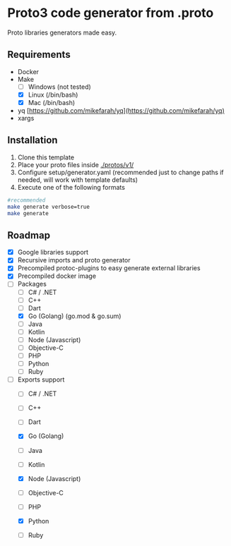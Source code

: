 # Proto3 code generator from .proto

Proto libraries generators made easy.


## Requirements

- Docker
- Make
  - [ ] Windows (not tested)
  - [x] Linux (/bin/bash)
  - [x] Mac (/bin/bash)
- yq [https://github.com/mikefarah/yq](https://github.com/mikefarah/yq)
- xargs

## Installation

1. Clone this template
2. Place your proto files inside [./protos/v1/](./protos/v1/)
3. Configure setup/generator.yaml (recommended just to change paths if needed, will work with template defaults)
4. Execute one of the following formats
 
```bash
#recommended
make generate verbose=true
make generate
```



## Roadmap

- [x] Google libraries support
- [x] Recursive imports and proto generator
- [x] Precompiled protoc-plugins to easy generate external libraries
- [x] Precompiled docker image
- [ ] Packages
  - [ ] C# / .NET
  - [ ] C++
  - [ ] Dart
  - [x] Go (Golang) (go.mod & go.sum)
  - [ ] Java
  - [ ] Kotlin
  - [ ] Node (Javascript)
  - [ ] Objective-C
  - [ ] PHP
  - [ ] Python
  - [ ] Ruby
- [ ] Exports support
  - [ ] C# / .NET
  - [ ] C++
  - [ ] Dart
  - [x] Go (Golang)
  - [ ] Java
  - [ ] Kotlin
  - [x] Node (Javascript)
  - [ ] Objective-C
  - [ ] PHP
  - [x] Python
  - [ ] Ruby



